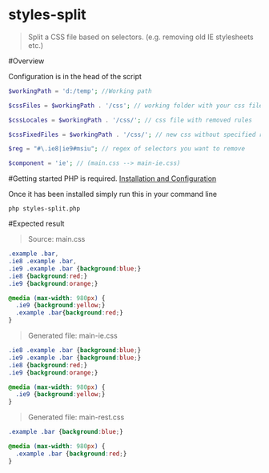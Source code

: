 # styles-split

>Split a CSS file based on selectors. (e.g. removing old IE stylesheets etc.)

#Overview

Configuration is in the head of the script

```php 
$workingPath = 'd:/temp'; //Working path

$cssFiles = $workingPath . '/css'; // working folder with your css files

$cssLocales = $workingPath . '/css/'; // css file with removed rules

$cssFixedFiles = $workingPath . '/css/'; // new css without specified rules

$reg = "#\.ie8|ie9#msiu"; // regex of selectors you want to remove

$component = 'ie'; // (main.css --> main-ie.css)
```

#Getting started
PHP is required. [Installation and Configuration](http://php.net/manual/en/install.php)

Once it has been installed simply run this in your command line
``` 
php styles-split.php
```
#Expected result
>Source: main.css
``` css
.example .bar,
.ie8 .example .bar,
.ie9 .example .bar {background:blue;}
.ie8 {background:red;}
.ie9 {background:orange;}

@media (max-width: 980px) {
  .ie9 {background:yellow;}
  .example .bar{background:red;}
}
```
>Generated file: main-ie.css
``` css
.ie8 .example .bar {background:blue;}
.ie9 .example .bar {background:blue;}
.ie8 {background:red;}
.ie9 {background:orange;}

@media (max-width: 980px) {
  .ie9 {background:yellow;}
}
```

>Generated file: main-rest.css
``` css
.example .bar {background:blue;}

@media (max-width: 980px) {
  .example .bar {background:red;}
}
```


